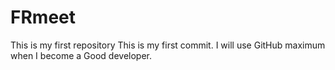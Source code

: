 # FRmeet
This is my first repository
This is my first commit.
I will use GitHub maximum when I become a Good developer.